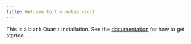 ```yaml
---
title: Welcome to the notes vault
---
```


This is a blank Quartz installation.
See the [documentation](https://quartz.jzhao.xyz) for how to get started.

